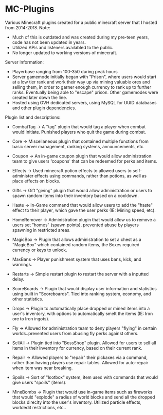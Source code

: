 # MC-Plugins
Various Minecraft plugins created for a public minecraft server that I hosted from 2014-2018.
Note:
- Much of this is outdated and was created during my pre-teen years, code has not been updated in years.
- Utilized APIs and listeners availabled to the public.
- No longer updated to working versions of minecraft.

Server Information: 
- Playerbase ranging from 100-350 during peak hours
- Server gamemode initially began with "Prison", where users would start at a low tier rank and work their way up via mining valuable ores and selling them, in order to garner enough currency to rank up to further ranks. Eventually being able to "escape" prison. Other gamemodes were created later down the line.
- Hosted using OVH dedicated servers, using MySQL for UUID databases and other plugin dependencies.

Plugin list and descriptions:
- CombatTag -> A "tag" plugin that would tag a player when combat would initiate. Punished players who quit the game during combat.

- Core -> Miscellaneous plugin that contained multiple functions from basic server management, ranking systems, announcements, etc.

- Coupon -> An in-game coupon plugin that would allow administration team to give users 'coupons' that can be redeemed for perks and items.

- Effects -> Used minecraft potion effects to allowed users to self-administer effects using commands, rather than potions, as well as place effects on blocks.

- Gifts -> Gift "giving" plugin that would allow administration or users to spawn random items into their inventory based on a cooldown.

- Haste -> In-Game command that would allow users to add the "haste" effect to their player, which gave the user perks (IE: Mining speed, etc).

- HomeRemover -> Administration plugin that would allow us to remove a users set "homes" (spawn points), prevented abuse by players spawning in restricted areas.

- MagicBox -> Plugin that allows administration to set a chest as a "MagicBox" which contained random items, the Boxes required currency or keys to unlock.

- MaxBans -> Player punishment system that uses bans, kick, and warnings.

- Restarts -> Simple restart plugin to restart the server with a inputted delay.

- ScoreBoards -> Plugin that would display user information and statistics using built in "Scoreboards". Tied into ranking system, economy, and other statistics.

- Drops -> Plugin to automatically place dropped or mined items into a user's inventory, with options to automatically smelt the items (IE: Iron ore to Iron ingots).

- Fly -> Allowed for administration team to deny players "flying" in certain worlds..prevented users from abusing fly perks against others.

- SellAll -> Plugin tied into "BossShop" plugin. Allowed for users to sell all items in their inventory for currency, based on their current rank.

- Repair -> Allowed players to "repair" their pickaxes via a command, rather than having players use repair tables. Allowed for auto-repair when item was near breaking.

- Spoils -> Sort of "lootbox" system, item used with commands that would give users "spoils" (items).

- MineBombs -> Plugin that would use in-game items such as fireworks that would "explode" a radius of world blocks and send all the dropped blocks direclty into the  user's inventory. Utilized particle effects, worldedit restrictions, etc..

